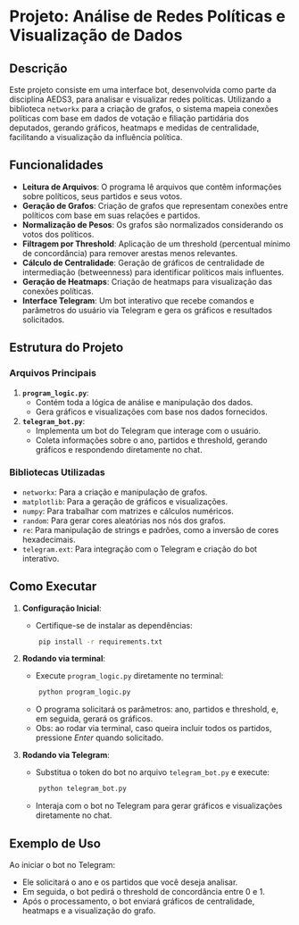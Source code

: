 # Projeto: Análise de Redes Políticas e Visualização de Dados

## Descrição

Este projeto consiste em uma interface bot, desenvolvida como parte da disciplina AEDS3, para analisar e visualizar redes políticas. Utilizando a biblioteca `networkx` para a criação de grafos, o sistema mapeia conexões políticas com base em dados de votação e filiação partidária dos deputados, gerando gráficos, heatmaps e medidas de centralidade, facilitando a visualização da influência política.

## Funcionalidades

- **Leitura de Arquivos**: O programa lê arquivos que contêm informações sobre políticos, seus partidos e seus votos.
- **Geração de Grafos**: Criação de grafos que representam conexões entre políticos com base em suas relações e partidos.
- **Normalização de Pesos**: Os grafos são normalizados considerando os votos dos políticos.
- **Filtragem por Threshold**: Aplicação de um threshold (percentual mínimo de concordância) para remover arestas menos relevantes.
- **Cálculo de Centralidade**: Geração de gráficos de centralidade de intermediação (betweenness) para identificar políticos mais influentes.
- **Geração de Heatmaps**: Criação de heatmaps para visualização das conexões políticas.
- **Interface Telegram**: Um bot interativo que recebe comandos e parâmetros do usuário via Telegram e gera os gráficos e resultados solicitados.

## Estrutura do Projeto

### Arquivos Principais

1. **`program_logic.py`**:
    - Contém toda a lógica de análise e manipulação dos dados.
    - Gera gráficos e visualizações com base nos dados fornecidos.
2. **`telegram_bot.py`**:
    - Implementa um bot do Telegram que interage com o usuário.
    - Coleta informações sobre o ano, partidos e threshold, gerando gráficos e respondendo diretamente no chat.

### Bibliotecas Utilizadas

- `networkx`: Para a criação e manipulação de grafos.
- `matplotlib`: Para a geração de gráficos e visualizações.
- `numpy`: Para trabalhar com matrizes e cálculos numéricos.
- `random`: Para gerar cores aleatórias nos nós dos grafos.
- `re`: Para manipulação de strings e padrões, como a inversão de cores hexadecimais.
- `telegram.ext`: Para integração com o Telegram e criação do bot interativo.

## Como Executar

1. **Configuração Inicial**:
    
    - Certifique-se de instalar as dependências:
    ```bash
        pip install -r requirements.txt
    ```
2. **Rodando via terminal**:
    
    - Execute `program_logic.py` diretamente no terminal:
    ```bash
        python program_logic.py
    ```
    - O programa solicitará os parâmetros: ano, partidos e threshold, e, em seguida, gerará os gráficos.
    - Obs: ao rodar via terminal, caso queira incluir todos os partidos, pressione _Enter_ quando solicitado.
3. **Rodando via Telegram**:
    
    - Substitua o token do bot no arquivo `telegram_bot.py` e execute:
    ```bash
        python telegram_bot.py
    ```
    - Interaja com o bot no Telegram para gerar gráficos e visualizações diretamente no chat.

## Exemplo de Uso

Ao iniciar o bot no Telegram:

- Ele solicitará o ano e os partidos que você deseja analisar.
- Em seguida, o bot pedirá o threshold de concordância entre 0 e 1.
- Após o processamento, o bot enviará gráficos de centralidade, heatmaps e a visualização do grafo.
